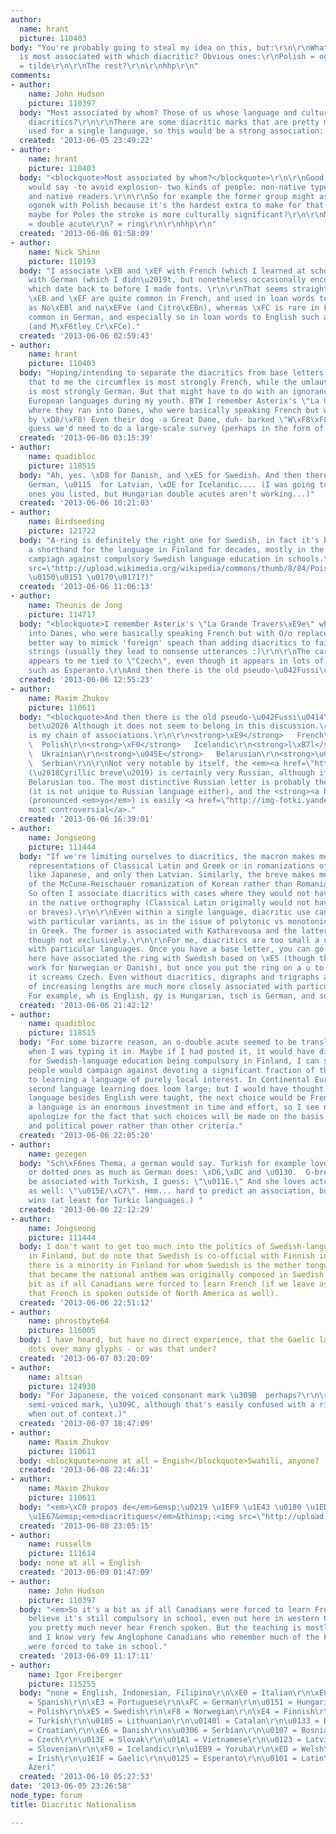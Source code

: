 ```yaml
---
author:
  name: hrant
  picture: 110403
body: "You're probably going to steal my idea on this, but:\r\n\r\nWhat language/culture
  is most associated with which diacritic? Obvious ones:\r\nPolish = ogonek\r\nSpanish
  = tilde\r\n\r\nThe rest?\r\n\r\nhhp\r\n"
comments:
- author:
    name: John Hudson
    picture: 110397
  body: "Most associated by whom? Those of us whose language and culture doesn't use
    diacritics?\r\n\r\nThere are some diacritic marks that are pretty much exclusively
    used for a single language, so this would be a strong association: hook = Vietnamese"
  created: '2013-06-05 23:49:22'
- author:
    name: hrant
    picture: 110403
  body: "<blockquote>Most associated by whom?</blockquote>\r\n\r\nGood question.\r\nI
    would say -to avoid explosion- two kinds of people: non-native type designers;
    and native readers.\r\n\r\nSo for example the former group might associate the
    ogonek with Polish because it's the hardest extra to make for that language, but
    maybe for Poles the stroke is more culturally significant?\r\n\r\nMore:\r\nHungarian
    = double acute\r\n? = ring\r\n\r\nhhp\r\n"
  created: '2013-06-06 01:58:09'
- author:
    name: Nick Shinn
    picture: 110193
  body: "I associate \xEB and \xEF with French (which I learned at school) and \xFC
    with German (which I didn\u2019t, but nonetheless occasionally encountered)\u2014associations
    which date back to before I made fonts. \r\n\r\nThat seems straightforward, as
    \xEB and \xEF are quite common in French, and used in loan words to English such
    as No\xEBl and na\xEFve (and Citro\xEBn), whereas \xFC is rare in French, but
    common in German, and especially so in loan words to English such as f\xFChrer
    (and M\xF6tley Cr\xFCe)."
  created: '2013-06-06 02:59:43'
- author:
    name: hrant
    picture: 110403
  body: "Hoping/intending to separate the diacritics from base letters, I would say
    that to me the circumflex is most strongly French, while the umlaut (diaeresis)
    is most strongly German. But that might have to do with an ignorance of smaller
    European languages during my youth. BTW I remember Asterix's \"La Grande Travers\xE9e\"
    where they ran into Danes, who were basically speaking French but with O/o replaced
    by \xD8/\xF8! Even their dog -a Great Dane, duh- barked \"W\xF8\xF8\xF8f\".  :-)\r\n\r\nI
    guess we'd need to do a large-scale survey (perhaps in the form of a game).\r\n\r\nhhp\r\n"
  created: '2013-06-06 03:15:39'
- author:
    name: quadibloc
    picture: 118515
  body: "Ah, yes. \xD8 for Danish, and \xE5 for Swedish. And then there's \xDF for
    German, \u0115  for Latvian, \xDE for Icelandic.... (I was going to recount the
    ones you listed, but Hungarian double acutes aren't working...)"
  created: '2013-06-06 10:21:03'
- author:
    name: Birdseeding
    picture: 121722
  body: "A-ring is definitely the right one for Swedish, in fact it's been used as
    a shorthand for the language in Finland for decades, mostly in the (fairly awful)
    campiagn against compulsory Swedish language education in schools.\r\n\r\n<img
    src=\"http://upload.wikimedia.org/wikipedia/commons/thumb/8/84/Pois_pakkoruotsi.svg/500px-Pois_pakkoruotsi.svg.png\">\r\n\r\n(Quadibloc:
    \u0150\u0151 \u0170\u0171?)"
  created: '2013-06-06 11:06:13'
- author:
    name: Theunis de Jong
    picture: 114717
  body: "<blockquote>I remember Asterix's \"La Grande Travers\xE9e\" where they ran
    into Danes, who were basically speaking French but with O/o replaced by \xD8/\xF8!</blockquote>\r\n\r\nNo
    better way to mimick 'foreign' speach than adding diacritics to fairly random
    strings (usually they lead to nonsense utterances :)\r\n\r\nThe caron (ha\u010Dek)
    appears to me tied to \"Czech\", even though it appears in lots of other languages,
    such as Esperanto.\r\nAnd then there is the old pseudo-\u042Fussi\u0414\u0418."
  created: '2013-06-06 12:55:23'
- author:
    name: Maxim Zhukov
    picture: 110611
  body: "<blockquote>And then there is the old pseudo-\u042Fussi\u0414\u0418.</blockquote>\r\nYou
    bet\u2026 Although it does not seem to belong in this discussion.\r\n\r\nHere
    is my chain of associations.\r\n\r\n<strong>\xE9</strong>   French\r\n<strong>\u0142</strong>
    \  Polish\r\n<strong>\xF0</strong>   Icelandic\r\n<strong>l\xB7l</strong>   Catalan\r\n<strong>\u0491</strong>
    \  Ukrainian\r\n<strong>\u045E</strong>   Belarusian\r\n<strong>\u0459</strong>
    \  Serbian\r\n\r\nNot very notable by itself, the <em><a href=\"http://fonts.ru/help/term/terms.asp?code=591\">kratka</a></em>
    (\u2018Cyrillic breve\u2019) is certainly very Russian, although it is used in
    Belarusian too. The most distinctive Russian letter is probably the <strong>\u0436</strong>
    (it is not unique to Russian language either), and the <strong><a href=\"http://en.wikipedia.org/wiki/\u0401#Russian\">\u0451</a></strong>
    (pronounced <em>yo</em>) is easily <a href=\"http://img-fotki.yandex.ru/get/3206/olga-sytina.e/0_20015_5c673440_L.jpg\">the
    most controversial</a>."
  created: '2013-06-06 16:39:01'
- author:
    name: Jongseong
    picture: 111444
  body: "If we're limiting ourselves to diacritics, the macron makes me think of modern
    representations of Classical Latin and Greek or in romanizations of languages
    like Japanese, and only then Latvian. Similarly, the breve makes me think first
    of the McCune-Reischauer romanization of Korean rather than Romanian or Vietnamese.
    So often I associate diacritics with cases where they would not have been used
    in the native orthography (Classical Latin originally would not have used macrons
    or breves).\r\n\r\nEven within a single language, diacritic use can be associated
    with particular variants, as in the issue of polytonic vs monotonic orthography
    in Greek. The former is associated with Katharevousa and the latter with Dimotiki,
    though not exclusively.\r\n\r\nFor me, diacritics are too small a unit to be associated
    with particular languages. Once you have a base letter, you can go further. Others
    here have associated the ring with Swedish based on \xE5 (though that would also
    work for Norwegian or Danish), but once you put the ring on a u to get \u016F,
    it screams Czech. Even without diacritics, digraphs and trigraphs and n-grams
    of increasing lengths are much more closely associated with particular languages.
    For example, wh is English, gy is Hungarian, tsch is German, and so forth."
  created: '2013-06-06 21:42:12'
- author:
    name: quadibloc
    picture: 118515
  body: "For some bizarre reason, an o-double acute seemed to be translated into o-tilde
    when I was typing it in. Maybe if I had posted it, it would have displayed correctly.\r\n\r\nAs
    for Swedish-language education being compulsory in Finland, I can see that many
    people would campaign against devoting a significant fraction of the school year
    to learning a language of purely local interest. In Continental Europe, of course,
    second language learning does loom large; but I would have thought that if another
    language besides English were taught, the next choice would be French or German.\r\n\r\nLearning
    a language is an enormous investment in time and effort, so I see no reason to
    apologize for the fact that such choices will be made on the basis of raw economic
    and political power rather than other criteria."
  created: '2013-06-06 22:05:20'
- author:
    name: gezegen
  body: "Sch\xF6nes Thema, a german would say. Turkish for example loves the dots
    or dotted ones as much as German does: \xD6,\xDC and \u0130.  G-breve (too) may
    be associated with Turkish, I guess: \"\u011E.\" And she loves actually cedilla
    as well: \"\u015E/\xC7\". Hmm... hard to predict an association, but the \"\u0130\"
    wins (at least for Turkic languages.) "
  created: '2013-06-06 22:12:29'
- author:
    name: Jongseong
    picture: 111444
  body: I don't want to get too much into the politics of Swedish-language education
    in Finland, but do note that Swedish is co-official with Finnish in Finland and
    there is a minority in Finland for whom Swedish is the mother tongue. The poem
    that became the national anthem was originally composed in Swedish. So it's a
    bit as if all Canadians were forced to learn French (if we leave aside the fact
    that French is spoken outside of North America as well).
  created: '2013-06-06 22:51:12'
- author:
    name: phrostbyte64
    picture: 116005
  body: I have heard, but have no direct experience, that the Gaelic languages use
    dots over many glyphs - or was that under?
  created: '2013-06-07 03:20:09'
- author:
    name: altsan
    picture: 124930
  body: "For Japanese, the voiced consonant mark \u309B  perhaps?\r\n\r\n(Or the the
    semi-voiced mark, \u309C, although that's easily confused with a ring or degree
    when out of context.)"
  created: '2013-06-07 18:47:09'
- author:
    name: Maxim Zhukov
    picture: 110611
  body: <blockquote>none at all = Engish</blockquote>Swahili, anyone?
  created: '2013-06-08 22:46:31'
- author:
    name: Maxim Zhukov
    picture: 110611
  body: "<em>\xC0 propos de</em>&emsp;\u0219 \u1EF9 \u1E43 \u0180 \u1ED5 \u1E3B \u1EBB
    \u1E67&emsp;<em>diacritiques</em>&thinsp;:<img src=\"http://upload.wikimedia.org/wikipedia/en/thumb/3/3c/H\xE4agen-Dazs_Logo.svg/500px-H\xE4agen-Dazs_Logo.svg.png\">"
  created: '2013-06-08 23:05:15'
- author:
    name: russellm
    picture: 111614
  body: none at all = English
  created: '2013-06-09 01:47:09'
- author:
    name: John Hudson
    picture: 110397
  body: "<em>So it's a bit as if all Canadians were forced to learn French</em>\r\n\r\nI
    believe it's still compulsory in school, even out here in western Canada where
    you pretty much never hear French spoken. But the teaching is mostly rubbish,
    and I know very few Anglophone Canadians who remember much of the French they
    were forced to take in school."
  created: '2013-06-09 11:17:11'
- author:
    name: Igor Freiberger
    picture: 115255
  body: "none = English, Indonesian, Filipino\r\n\xE0 = Italian\r\n\xE8 = French\r\n\xF1
    = Spanish\r\n\xE3 = Portuguese\r\n\xFC = German\r\n\u0151 = Hungarian\r\n\u0142
    = Polish\r\n\xE5 = Swedish\r\n\xF8 = Norwegian\r\n\xE4 = Finnish\r\n\u0219 = Romanian\r\n\u0131
    = Turkish\r\n\u0105 = Lithuanian\r\n\u0140l = Catalan\r\n\u0133 = Dutch\r\n\u017E
    = Croatian\r\n\xE6 = Danish\r\ns\u0306 = Serbian\r\n\u0107 = Bosnian\r\n\u0159
    = Czech\r\n\u013E = Slovak\r\n\u01A1 = Vietnamese\r\n\u0123 = Latvian\r\n\u017E
    = Slovenian\r\n\xF0 = Icelandic\r\n\u1EB9 = Yoruba\r\n\xED = Welsh\r\n\xEB = Albanian\r\n\xF3
    = Irish\r\n\u1E1F = Gaelic\r\n\u0125 = Esperanto\r\n\u0101 = Latin\r\n\u01DD =
    Azeri"
  created: '2013-06-10 05:27:53'
date: '2013-06-05 23:26:58'
node_type: forum
title: Diacritic Nationalism

---
```

